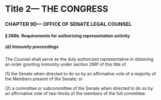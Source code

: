 
# Title 2— THE CONGRESS
### CHAPTER 9D— OFFICE OF SENATE LEGAL COUNSEL
#### § 288b. Requirements for authorizing representation activity
##### (d) Immunity proceedings

The Counsel shall serve as the duly authorized representative in obtaining an order granting immunity under section 288f of this title of

(1) the Senate when directed to do so by an affirmative vote of a majority of the Members present of the Senate; or

(2) a committee or subcommittee of the Senate when directed to do so by an affirmative vote of two-thirds of the members of the full committee.
